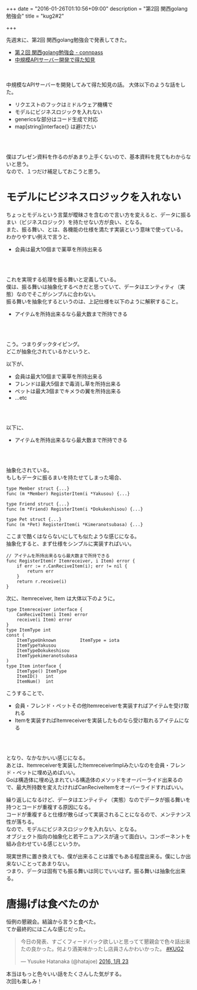 +++
date = "2016-01-26T01:10:56+09:00"
description = "第2回 関西golang勉強会"
title = "kug2#2"

+++

先週末に、第2回 関西golang勉強会で発表してきた。

- [第２回 関西golang勉強会 - connpass](http://kug2.connpass.com/event/23647/)
- [中規模APIサーバー開発で得た知見](http://go-talks.appspot.com/github.com/hatajoe/kug2/20160123/index.slide)
<br />
<br />
中規模なAPIサーバーを開発してみて得た知見の話。  
大体以下のような話をした。

- リクエストのフックはミドルウェア機構で
- モデルにビジネスロジックを入れない
- genericsな部分はコード生成で対応
- map[string]interface{} は避けたい
<br />
<br />

僕はプレゼン資料を作るのがあまり上手くないので、基本資料を見てもわからないと思う。  
なので、１つだけ補足しておこうと思う。

# モデルにビジネスロジックを入れない

ちょっとモデルという言葉が曖昧さを含むので言い方を変えると、データに振るまい（ビジネスロジック）を持たせない方が良い、となる。  
また、振る舞い、とは、各機能の仕様を満たす実装という意味で使っている。  
わかりやすい例えで言うと、  

- 会員は最大10個まで薬草を所持出来る
<br />
<br />

これを実現する処理を振る舞いと定義している。  
僕は、振る舞いは抽象化するべきだと思っていて、データはエンティティ（実態）なのでそこがシンプルに合わない。  
振る舞いを抽象化するというのは、上記仕様を以下のように解釈すること。  

- アイテムを所持出来るなら最大数まで所持できる
<br />
<br />

こう。つまりダックタイピング。  
どこが抽象化されているかというと、  

以下が、

- 会員は最大10個まで薬草を所持出来る
- フレンドは最大5個まで毒消し草を所持出来る
- ペットは最大3個までキメラの翼を所持出来る
- ...etc
<br />
<br />

以下に、

- アイテムを所持出来るなら最大数まで所持できる
<br />
<br />

抽象化されている。  
もしもデータに振るまいを持たせてしまった場合、

```
type Member struct {...}
func (m *Member) RegisterItem(i *Yakusou) {...}

type Friend struct {...}
func (m *Friend) RegisterItem(i *Dokukeshisou) {...}

type Pet struct {...}
func (m *Pet) RegisterItem(i *Kimeranotsubasa) {...}
```

ここまで酷くはならないにしても似たような感じになる。  
抽象化すると、まず仕様をシンプルに実装すればいい。  

```
// アイテムを所持出来るなら最大数まで所持できる
func RegisterItem(r Itemreceiver, i Item) error {
    if err := r.CanReciveItem(i); err != nil {
        return err
    }
    return r.receive(i)
}
```

次に、Itemreceiver, Item は大体以下のように。

```
type Itemreceiver interface {
    CanReciveItem(i Item) error
    receive(i Item) error
}
type ItemType int
const (
    ItemTypeUnknown         ItemType = iota
    ItemTypeYakusou         
    ItemTypeDokukeshisou
    ItemTypekimeranotsubasa
)
type Item interface {
    ItemType() ItemType
    ItemID()   int
    ItemNum()  int 

```

こうすることで、

- 会員・フレンド・ペットその他Itemreceiverを実装すればアイテムを受け取れる
- Itemを実装すればItemreceiverを実装したものなら受け取れるアイテムになる
<br />
<br />

となり、なかなかいい感じになる。  
あとは、Itemreceiverを実装したItemreceiverImplみたいなのを会員・フレンド・ペットに埋め込めばいい。  
Goは構造体に埋め込まれている構造体のメソッドをオーバーライド出来るので、最大所持数を変えたければCanReciveItemをオーバーライドすればいい。  

繰り返しになるけど、データはエンティティ（実態）なのでデータが振る舞いを持つとコードが重複する原因になる。  
コードが重複すると仕様が散らばって実装されることになるので、メンテナンス性が落ちる。  
なので、モデルにビジネスロジックを入れない、となる。  
オブジェクト指向の抽象化と若干ニュアンスが違って面白い。コンポーネントを組み合わせている感じというか。  

現実世界に置き換えても、僕が出来ることは誰でもある程度出来る。僕にしか出来ないことってあまりない。  
つまり、データは固有でも振る舞いは同じでいいはず。振る舞いは抽象化出来る。  

# 唐揚げは食べたのか

恒例の懇親会。結論から言うと食べた。  
てか最終的にはこんな感じだった。  

<blockquote class="twitter-tweet" lang="ja"><p lang="ja" dir="ltr">今日の発表、すごくフィードバック欲しいと思ってて懇親会で色々話出来たの良かった。何より酒美味かったし店員さんかわいかった。 <a href="https://twitter.com/hashtag/KUG2?src=hash">#KUG2</a></p>&mdash; Yusuke Hatanaka (@hatajoe) <a href="https://twitter.com/hatajoe/status/690889732318846976">2016, 1月 23</a></blockquote> <script async src="//platform.twitter.com/widgets.js" charset="utf-8"></script>

本当はもっと色々いい話をたくさんした気がする。  
次回も楽しみ！ 
